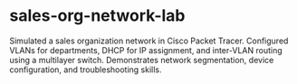 # sales-org-network-lab
Simulated a sales organization network in Cisco Packet Tracer. Configured VLANs for departments, DHCP for IP assignment, and inter-VLAN routing using a multilayer switch. Demonstrates network segmentation, device configuration, and troubleshooting skills.
